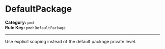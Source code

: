 
# DefaultPackage
**Category:** `pmd`<br/>
**Rule Key:** `pmd:DefaultPackage`<br/>


-----

Use explicit scoping instead of the default package private level.

